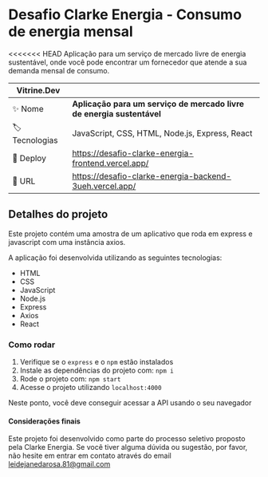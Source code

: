 # Desafio Clarke Energia - Consumo de energia mensal

<<<<<<< HEAD
Aplicação para um serviço de mercado livre de energia sustentável, onde você pode encontrar um fornecedor que atende a sua demanda mensal de consumo.

| Vitrine.Dev         |                                                                       |
| ------------------- | --------------------------------------------------------------------- |
| :sparkles: Nome     | **Aplicação para um serviço de mercado livre de energia sustentável** |
| :label: Tecnologias | JavaScript, CSS, HTML, Node.js, Express, React                        |
| :rocket: Deploy     | https://desafio-clarke-energia-frontend.vercel.app/                   |
| :rocket: URL        | https://desafio-clarke-energia-backend-3ueh.vercel.app/               |

## Detalhes do projeto

Este projeto contém uma amostra de um aplicativo que roda em express e javascript com uma instância axios.

A aplicação foi desenvolvida utilizando as seguintes tecnologias:

- HTML
- CSS
- JavaScript
- Node.js
- Express
- Axios
- React

### Como rodar

1.  Verifique se o `express` e o `npm` estão instalados
2.  Instale as dependências do projeto com: `npm i`
3.  Rode o projeto com: `npm start`
4.  Acesse o projeto utilizando `localhost:4000`

Neste ponto, você deve conseguir acessar a API usando o seu navegador

#### Considerações finais

Este projeto foi desenvolvido como parte do processo seletivo proposto pela Clarke Energia. Se você tiver alguma dúvida ou sugestão, por favor, não hesite em entrar em contato através do email leidejanedarosa.81@gmail.com
